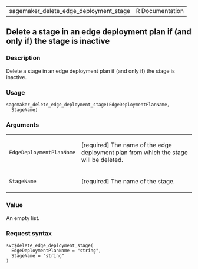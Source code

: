 <table style="width: 100%;">
<tbody>
<tr class="odd">
<td>sagemaker_delete_edge_deployment_stage</td>
<td style="text-align: right;">R Documentation</td>
</tr>
</tbody>
</table>

## Delete a stage in an edge deployment plan if (and only if) the stage is inactive

### Description

Delete a stage in an edge deployment plan if (and only if) the stage is
inactive.

### Usage

    sagemaker_delete_edge_deployment_stage(EdgeDeploymentPlanName,
      StageName)

### Arguments

<table>
<colgroup>
<col style="width: 35%" />
<col style="width: 65%" />
</colgroup>
<tbody>
<tr class="odd">
<td><code
id="sagemaker_delete_edge_deployment_stage_:_EdgeDeploymentPlanName">EdgeDeploymentPlanName</code></td>
<td><p>[required] The name of the edge deployment plan from which the
stage will be deleted.</p></td>
</tr>
<tr class="even">
<td><code
id="sagemaker_delete_edge_deployment_stage_:_StageName">StageName</code></td>
<td><p>[required] The name of the stage.</p></td>
</tr>
</tbody>
</table>

### Value

An empty list.

### Request syntax

    svc$delete_edge_deployment_stage(
      EdgeDeploymentPlanName = "string",
      StageName = "string"
    )
